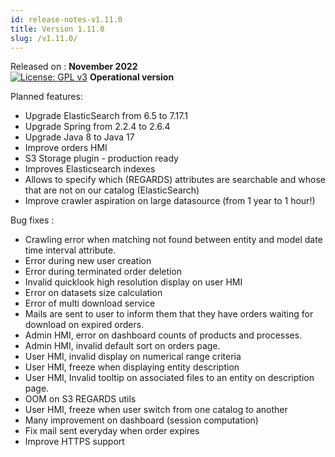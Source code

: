 ```yaml
---
id: release-notes-v1.11.0
title: Version 1.11.0
slug: /v1.11.0/
---
```


Released on : **November 2022**  
[![License: GPL v3](https://img.shields.io/badge/License-GPLv3-blue.svg)](https://www.gnu.org/licenses/gpl-3.0)
**Operational version**

Planned features:

- Upgrade ElasticSearch from 6.5 to 7.17.1
- Upgrade Spring from 2.2.4 to 2.6.4
- Upgrade Java 8 to Java 17
- Improve orders HMI
- S3 Storage plugin - production ready 
- Improves Elasticsearch indexes
- Allows to specify which (REGARDS) attributes are searchable and whose that are not on our catalog (ElasticSearch)
- Improve crawler aspiration on large datasource (from 1 year to 1 hour!)

Bug fixes :

 - Crawling error when matching not found between entity and model date time interval attribute.
 - Error during new user creation
 - Error during terminated order deletion
 - Invalid quicklook high resolution display on user HMI
 - Error on datasets size calculation
 - Error of multi download service
 - Mails are sent to user to inform them that they have orders waiting for download on expired orders.
 - Admin HMI, error on dashboard counts of products and processes.
 - Admin HMI, invalid default sort on orders page.
 - User HMI, invalid display on numerical range criteria
 - User HMI, freeze when displaying entity description
 - User HMI, Invalid tooltip on associated files to an entity on description page.
 - OOM on S3 REGARDS utils
 - User HMI, freeze when user switch from one catalog to another
 - Many improvement on dashboard (session computation)
 - Fix mail sent everyday when order expires
 - Improve HTTPS support
